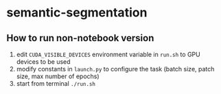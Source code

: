 # semantic-segmentation

## How to run  non-notebook version

1. edit ```CUDA_VISIBLE_DEVICES``` environment variable in ```run.sh``` to GPU devices to be used
1. modify constants in ```launch.py``` to configure the task (batch size, patch size, max number of epochs)
1. start from terminal ```./run.sh```
